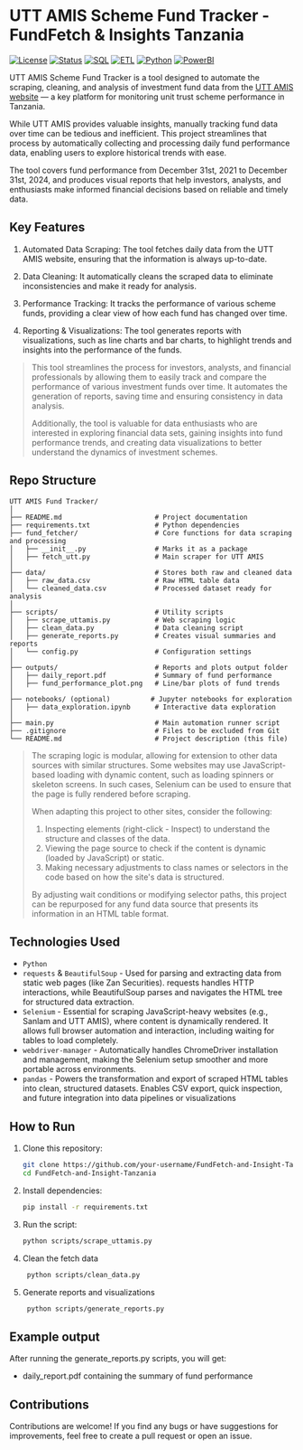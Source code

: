 # UTT AMIS Scheme Fund Tracker - FundFetch & Insights Tanzania 

[![License](https://img.shields.io/badge/license-MIT-blue.svg)](LICENSE)
[![Status](https://img.shields.io/badge/status-Active-brightgreen.svg)]()
[![SQL](https://img.shields.io/badge/SQL-PostgreSQL-blue)]()
[![ETL](https://img.shields.io/badge/ETL-Pipelines-yellow)]()
[![Python](https://img.shields.io/badge/python-3.9%2B-blue.svg)]()
[![PowerBI](https://img.shields.io/badge/Visualizations-PowerBI-yellow)]()

 UTT AMIS Scheme Fund Tracker is a tool designed to automate the scraping, cleaning, and analysis of investment fund data from the [UTT AMIS website](https://uttamis.co.tz/fund-performance) — a key platform for monitoring unit trust scheme performance in Tanzania.

While UTT AMIS provides valuable insights, manually tracking fund data over time can be tedious and inefficient. This project streamlines that process by automatically collecting and processing daily fund performance data, enabling users to explore historical trends with ease.

The tool covers fund performance from December 31st, 2021 to December 31st, 2024, and produces visual reports that help investors, analysts, and enthusiasts make informed financial decisions based on reliable and timely data.

## Key Features
1. Automated Data Scraping: The tool fetches daily data from the UTT AMIS website, ensuring that the information is always up-to-date.
  
2. Data Cleaning: It automatically cleans the scraped data to eliminate inconsistencies and make it ready for analysis.
  
3. Performance Tracking: It tracks the performance of various scheme funds, providing a clear view of how each fund has changed over time.
   
4. Reporting & Visualizations: The tool generates reports with visualizations, such as line charts and bar charts, to highlight trends and insights into the performance of the funds.

> This tool streamlines the process for investors, analysts, and financial professionals by allowing them to easily track and compare the performance of various investment funds over time. It automates the generation of reports, saving time and ensuring consistency in data analysis.
> 
> Additionally, the tool is valuable for data enthusiasts who are interested in exploring financial data sets, gaining insights into fund performance trends, and creating data visualizations to better understand the dynamics of investment schemes.

## Repo Structure
```
UTT AMIS Fund Tracker/
│
├── README.md                       # Project documentation
├── requirements.txt                # Python dependencies
├── fund_fetcher/                   # Core functions for data scraping and processing
│   ├── __init__.py                 # Marks it as a package
│   ├── fetch_utt.py                # Main scraper for UTT AMIS
│
├── data/                           # Stores both raw and cleaned data
│   ├── raw_data.csv                # Raw HTML table data
│   └── cleaned_data.csv            # Processed dataset ready for analysis
│
├── scripts/                        # Utility scripts
│   ├── scrape_uttamis.py           # Web scraping logic
│   ├── clean_data.py               # Data cleaning script
│   ├── generate_reports.py         # Creates visual summaries and reports
│   └── config.py                   # Configuration settings
│
├── outputs/                        # Reports and plots output folder
│   ├── daily_report.pdf            # Summary of fund performance
│   ├── fund_performance_plot.png   # Line/bar plots of fund trends
│
├── notebooks/ (optional)          # Jupyter notebooks for exploration
│   ├── data_exploration.ipynb      # Interactive data exploration
│
├── main.py                         # Main automation runner script
├── .gitignore                      # Files to be excluded from Git
└── README.md                       # Project description (this file)

```
> The scraping logic is modular, allowing for extension to other data sources with similar structures. Some websites may use JavaScript-based loading with dynamic content, such as loading spinners or skeleton screens. In such cases, Selenium can be used to ensure that the page is fully rendered before scraping.
> 
> When adapting this project to other sites, consider the following:
>
> 1. Inspecting elements (right-click - Inspect) to understand the structure and classes of the data.
> 2. Viewing the page source to check if the content is dynamic (loaded by JavaScript) or static.
> 3. Making necessary adjustments to class names or selectors in the code based on how the site's data is structured.
>
> By adjusting wait conditions or modifying selector paths, this project can be repurposed for any fund data source that presents its information in an HTML table format.

## Technologies Used
- `Python`
- `requests` & `BeautifulSoup` - Used for parsing and extracting data from static web pages (like Zan Securities). requests handles HTTP interactions, while BeautifulSoup parses and navigates the HTML tree for structured data extraction.
- `Selenium` - Essential for scraping JavaScript-heavy websites (e.g., Sanlam and UTT AMIS), where content is dynamically rendered. It allows full browser automation and interaction, including waiting for tables to load completely.
- `webdriver-manager` - Automatically handles ChromeDriver installation and management, making the Selenium setup smoother and more portable across environments.
- `pandas` - Powers the transformation and export of scraped HTML tables into clean, structured datasets. Enables CSV export, quick inspection, and future integration into data pipelines or visualizations

## How to Run
1. Clone this repository:
    ```bash
    git clone https://github.com/your-username/FundFetch-and-Insight-Tanzania.git
    cd FundFetch-and-Insight-Tanzania
    ```

2. Install dependencies:
    ```bash
    pip install -r requirements.txt
    ```

3. Run the script:
    ```bash
    python scripts/scrape_uttamis.py
    ```

4. Clean the fetch data
   ```bash
    python scripts/clean_data.py
    ```
5. Generate reports and visualizations
   ```bash
    python scripts/generate_reports.py
    ```
## Example output
After running the generate_reports.py scripts, you will get:
   - daily_report.pdf containing the summary of fund performance

## Contributions
Contributions are welcome! If you find any bugs or have suggestions for improvements, feel free to create a pull request or open an issue.
